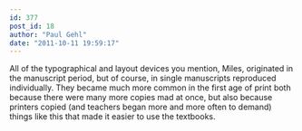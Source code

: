 ```yaml
---
id: 377
post_id: 18
author: "Paul Gehl"
date: "2011-10-11 19:59:17"
---
```

All of the typographical and layout devices you mention, Miles, originated in the manuscript period, but of course, in single manuscripts reproduced individually. They became much more common in the first age of print both because there were many more copies mad at once, but also because printers copied (and teachers began more and more often to demand) things like this that made it easier to use the textbooks.
